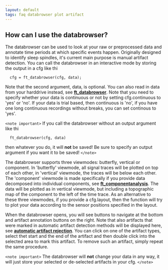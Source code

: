 ```yaml
---
layout: default
tags: faq databrowser plot artifact
---
```


## How can I use the databrowser?

The databrowser can be used to look at your raw or preprocessed data and annotate time periods at which specific events happen. Originally designed to identify sleep spindles, it's current main purpose is manual artifact detection. You can call the databrowser in an interactive mode by storing the output in a cfg like thi

	  cfg = ft_databrowser(cfg, data);

Note that the second argument, data, is optional. You can also read in data from your harddrive instead, see **[ft_databrowser](/reference/ft_databrowser)**. Note that you need to specify whether your data is continuous or not by setting cfg.continuous to 'yes' or 'no'. If your data is trial based, then continuous is 'no', if you have one long continuous recordings without breaks, you can set continous to 'yes'.

`<note important>`
If you call the databrowser without an output argument like thi

	
	  ft_databrowser(cfg, data)

then whatever you do, it will **not** be saved! Be sure to specify an output argument if you want it to be saved!
`</note>`

The databrowser supports three viewmodes: butterfly, vertical or component. In 'butterfly' viewmode, all signal traces will be plotted on top of each other, in 'vertical' viewmode, the traces will be below each other. The 'component' viewmode is made specifically if you provide data decomposed into individual components, see **[ft_componentanalysis](/reference/ft_componentanalysis)**. The data will be plotted as in vertical viewmode, but including a topographic map of the component to the left of the time trace. As an alternative to these three viewmodes, if you provide a cfg.layout, then the function will try to plot your data according to the sensor positions specified in the layout.

When the databrowser opens, you will see buttons to navigate at the bottom and artifact annotation buttons on the right. Note that also artifacts that were marked in automatic artifact detection methods will be displayed here, see **[automatic artifact rejection](/tutorial/automatic_artifact_rejection)**. You can click on one of the artifact types, select thet start and the end of the artifact and then double click into the selected area to mark this artifact. To remove such an artifact, simply repeat the same procedure.

`<note important>`
 The databrowser will **not** change your data in any way, it will just store your selected or de-selected artifacts in your cfg.
`</note>`
